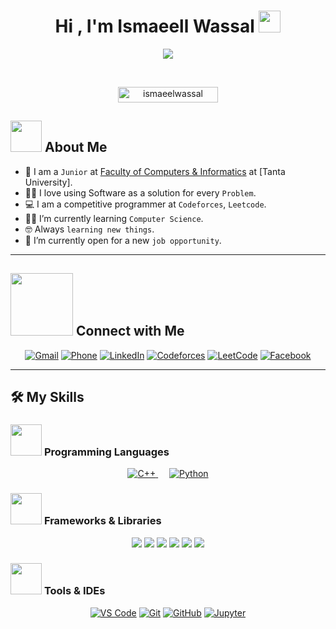 <h1 align="center">Hi , I'm Ismaeell Wassal <img src="https://media.giphy.com/media/hvRJCLFzcasrR4ia7z/giphy.gif" width="35"></h1>
<p align="center">
  <a href="https://github.com/DenverCoder1/readme-typing-svg">
    <img src="https://readme-typing-svg.herokuapp.com?font=Time+New+Roman&color=%23C8BE25&size=25&center=true&vCenter=true&width=600&height=100&lines=Junior+Computer+Science+student;Competitive+Programmer;Always+learning+new+things">
  </a>
</p>

<br>

<p align="center"> 
  <img src="https://komarev.com/ghpvc/?username=ismaeelwassal&label=Profile%20views&color=0047AB&style=plastic?" alt="ismaeelwassal" height=25px, width=160px/> 
</p>

## <picture><img src="https://github.com/7oSkaaa/7oSkaaa/blob/main/Images/about_me.gif?raw=true" width=50px></picture> About Me

- :school: I am a `Junior` at [Faculty of Computers & Informatics](https://ci.tanta.edu.eg/) at [Tanta University].
- :technologist: I love using Software as a solution for every `Problem`.
- :computer: I am a competitive programmer at `Codeforces`, `Leetcode`.
- :student: I’m currently learning `Computer Science`.
- :nerd_face: Always `learning new things`.
- :thinking: I’m currently open for a new `job opportunity`.

---

## <picture> <img src="https://github.com/7oSkaaa/7oSkaaa/blob/main/Images/Connect-with-me.gif?raw=true" width="100px"></picture> Connect with Me

<p align="center">
  <a href="mailto:esmailwassal456@gmail.com"><img src="https://img.shields.io/badge/Gmail-%23EA4335.svg?style=plastic&logo=gmail&logoColor=white" alt="Gmail"/></a>
  <a href="tel:+201154868682"><img src="https://img.shields.io/badge/Phone-%230077B5.svg?style=plastic&logo=telephone&logoColor=white" alt="Phone"/></a>
  <a href="https://www.linkedin.com/in/ismail-wassal-8514012a8/"><img src="https://img.shields.io/badge/LinkedIn-%230A66C2.svg?style=plastic&logo=linkedin&logoColor=white" alt="LinkedIn"/></a>
  <a href="https://codeforces.com/profile/ismaeelwassal"><img src="https://img.shields.io/badge/Codeforces-%231F8ACB.svg?style=plastic&logo=codeforces&logoColor=white" alt="Codeforces"/></a>
  <a href="https://leetcode.com/u/wassal/"><img src="https://img.shields.io/badge/LeetCode-%23FFA116.svg?style=plastic&logo=leetcode&logoColor=black" alt="LeetCode"/></a>
  <a href="https://www.facebook.com/ismaeel.wassal.AboAmer/"><img src="https://img.shields.io/badge/Facebook-%231877F2.svg?style=plastic&logo=facebook&logoColor=white" alt="Facebook"/></a>
</p>

---

## 🛠️ My Skills

### <picture> <img src="https://github.com/7oSkaaa/7oSkaaa/blob/main/Images/Programming_Languages.gif?raw=true" width=50px> </picture> Programming Languages

<p align="center"> 
  <a href="https://www.w3schools.com/cpp/" target="_blank"> 
    <img alt="C++" src="https://img.shields.io/badge/C++%20-%2300599C.svg?style=plastic&logo=c%2B%2B&logoColor=white">
  </a> 
  &emsp;
  <a href="https://www.python.org/" target="_blank"> 
    <img alt="Python" src="https://img.shields.io/badge/Python-%2314354C.svg?style=plastic&logo=python&logoColor=white">
  </a> 
</p>

### <picture> <img src="https://github.com/7oSkaaa/7oSkaaa/blob/main/Images/Front_End.gif?raw=true" width=50px> </picture> Frameworks & Libraries

<p align="center">
  <a href="https://numpy.org/"><img src="https://img.shields.io/badge/NumPy-%23013243.svg?style=plastic&logo=numpy&logoColor=white"></a>
  <a href="https://pandas.pydata.org/"><img src="https://img.shields.io/badge/Pandas-%23150458.svg?style=plastic&logo=pandas&logoColor=white"></a>
  <a href="https://matplotlib.org/"><img src="https://img.shields.io/badge/Matplotlib-%23ffffff.svg?style=plastic&logo=plotly&logoColor=black"></a>
  <a href="https://seaborn.pydata.org/"><img src="https://img.shields.io/badge/Seaborn-%2300999C.svg?style=plastic&logo=python&logoColor=white"></a>
  <a href="https://scikit-learn.org/"><img src="https://img.shields.io/badge/Scikit--learn-%23F7931E.svg?style=plastic&logo=scikit-learn&logoColor=white"></a>
  <a href="https://pytorch.org/"><img src="https://img.shields.io/badge/PyTorch-%23EE4C2C.svg?style=plastic&logo=pytorch&logoColor=white"></a>
</p>

### <picture> <img src="https://github.com/7oSkaaa/7oSkaaa/blob/main/Images/Software_Tools.gif?raw=true" width=50px> </picture> Tools & IDEs

<p align="center">
  <a href="https://code.visualstudio.com/"><img alt="VS Code" src="https://img.shields.io/badge/Visual%20Studio%20Code-0078d7.svg?style=plastic&logo=visual-studio-code&logoColor=white"></a>
  <a href="https://git-scm.com/"><img alt="Git" src="https://img.shields.io/badge/Git%20-%23F05033.svg?style=plastic&logo=git&logoColor=white"></a>
  <a href="https://github.com/"><img alt="GitHub" src="https://img.shields.io/badge/github-%23181717.svg?style=plastic&logo=github&logoColor=white"></a>
  <a href="https://jupyter.org/"><img alt="Jupyter" src="https://img.shields.io/badge/Jupyter-%23F37626.svg?style=plastic&logo=jupyter&logoColor=white"></a>
</p>





